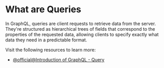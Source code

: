 # What are Queries

In GraphQL, queries are client requests to retrieve data from the server. They're structured as hierarchical trees of fields that correspond to the properties of the requested data, allowing clients to specify exactly what data they need in a predictable format.

Visit the following resources to learn more:

- [@official@Introduction of GraphQL - Query](https://graphql.org/learn/queries/)